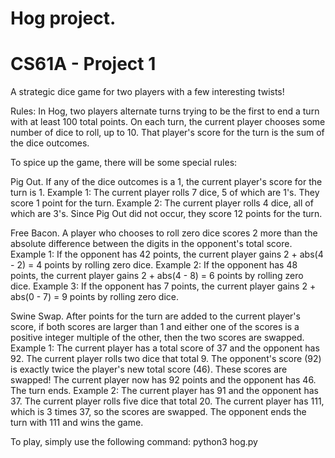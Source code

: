 # Hog project.
# CS61A - Project 1

A strategic dice game for two players with a few interesting twists!

Rules:
In Hog, two players alternate turns trying to be the first to end a turn with at least 100 total points. On each turn, the current player chooses some number of dice to roll, up to 10. That player's score for the turn is the sum of the dice outcomes.

To spice up the game, there will be some special rules:

   Pig Out. If any of the dice outcomes is a 1, the current player's score for the turn is 1.
        Example 1: The current player rolls 7 dice, 5 of which are 1's. They score 1 point for the turn.
        Example 2: The current player rolls 4 dice, all of which are 3's. Since Pig Out did not occur, they score 12 points for the turn.

   Free Bacon. A player who chooses to roll zero dice scores 2 more than the absolute difference between the digits in the opponent's total score.
        Example 1: If the opponent has 42 points, the current player gains 2 + abs(4 - 2) = 4 points by rolling zero dice.
        Example 2: If the opponent has 48 points, the current player gains 2 + abs(4 - 8) = 6 points by rolling zero dice.
        Example 3: If the opponent has 7 points, the current player gains 2 + abs(0 - 7) = 9 points by rolling zero dice.

   Swine Swap. After points for the turn are added to the current player's score, if both scores are larger than 1 and either one of the scores
   is a positive integer multiple of the   other, then the two scores are swapped.
        Example 1: The current player has a total score of 37 and the opponent has 92. The current player rolls two dice that total 9. 
        The opponent's score (92) is exactly twice the player's new total score (46). These scores are swapped! The current player now has 92 points and the opponent has 46. 
        The turn ends.
        Example 2: The current player has 91 and the opponent has 37. The current player rolls five dice that total 20. The current player has 111,
        which is 3 times 37, so the scores are swapped. The opponent ends the turn with 111 and wins the game.
        
To play, simply use the following command: python3 hog.py
